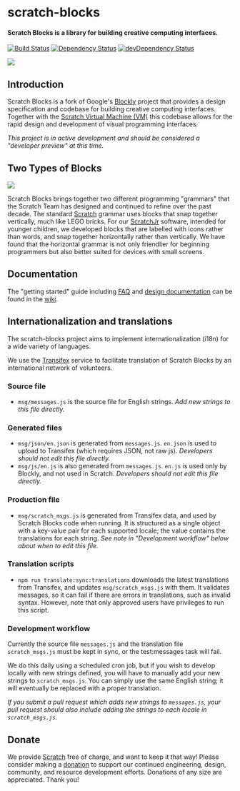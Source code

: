 # scratch-blocks
#### Scratch Blocks is a library for building creative computing interfaces.
[![Build Status](https://travis-ci.org/LLK/scratch-blocks.svg?branch=develop)](https://travis-ci.org/LLK/scratch-blocks)
[![Dependency Status](https://david-dm.org/LLK/scratch-blocks.svg)](https://david-dm.org/LLK/scratch-blocks)
[![devDependency Status](https://david-dm.org/LLK/scratch-blocks/dev-status.svg)](https://david-dm.org/LLK/scratch-blocks#info=devDependencies)

![](https://cloud.githubusercontent.com/assets/747641/15227351/c37c09da-1854-11e6-8dc7-9a298f2b1f01.jpg)

## Introduction
Scratch Blocks is a fork of Google's [Blockly](https://github.com/google/blockly) project that provides a design specification and codebase for building creative computing interfaces. Together with the [Scratch Virtual Machine (VM)](https://github.com/LLK/scratch-vm) this codebase allows for the rapid design and development of visual programming interfaces.

*This project is in active development and should be considered a "developer preview" at this time.*

## Two Types of Blocks

![](https://cloud.githubusercontent.com/assets/747641/15255731/dad4d028-190b-11e6-9c16-8df7445adc96.png)

Scratch Blocks brings together two different programming "grammars" that the Scratch Team has designed and continued to refine over the past decade. The standard [Scratch](https://scratch.mit.edu) grammar uses blocks that snap together vertically, much like LEGO bricks. For our [ScratchJr](https://scratchjr.org) software, intended for younger children, we developed blocks that are labelled with icons rather than words, and snap together horizontally rather than vertically. We have found that the horizontal grammar is not only friendlier for beginning programmers but also better suited for devices with small screens.

## Documentation
The "getting started" guide including [FAQ](https://scratch.mit.edu/developers#faq) and [design documentation](https://github.com/LLK/scratch-blocks/wiki/Design) can be found in the [wiki](https://github.com/LLK/scratch-blocks/wiki).

## Internationalization and translations
The scratch-blocks project aims to implement internationalization (i18n) for a wide variety of languages.

We use the [Transifex](https://www.transifex.com/llk/public/) service to facilitate translation of Scratch Blocks by an international network of volunteers.

### Source file
* `msg/messages.js` is the source file for English strings. *Add new strings to this file directly.*

### Generated files
* `msg/json/en.json` is generated from `messages.js`. `en.json` is used to upload to Transifex (which requires JSON, not raw js). *Developers should not edit this file directly.*
* `msg/js/en.js` is also generated from `messages.js`. `en.js` is used only by Blockly, and not used in Scratch. *Developers should not edit this file directly.*

### Production file
* `msg/scratch_msgs.js` is generated from Transifex data, and used by Scratch Blocks code when running. It is structured as a single object with a key-value pair for each supported locale; the value contains the translations for each string. *See note in "Development workflow" below about when to edit this file.*

### Translation scripts
* `npm run translate:sync:translations` downloads the latest translations from Transifex, and updates `msg/scratch_msgs.js` with them. It validates messages, so it can fail if there are errors in translations, such as invalid syntax. However, note that only approved users have privileges to run this script.

### Development workflow
Currently the source file `messages.js` and the translation file `scratch_msgs.js` must be kept in sync, or the test:messages task will fail.

We do this daily using a scheduled cron job, but if you wish to develop locally with new strings defined, you will have to manually add your new strings to `scratch_msgs.js`. You can simply use the same English string; it will eventually be replaced with a proper translation.

*If you submit a pull request which adds new strings to `messages.js`, your pull request should also include adding the strings to each locale in `scratch_msgs.js`.*

## Donate
We provide [Scratch](https://scratch.mit.edu) free of charge, and want to keep it that way! Please consider making a [donation](https://secure.donationpay.org/scratchfoundation/) to support our continued engineering, design, community, and resource development efforts. Donations of any size are appreciated. Thank you!
